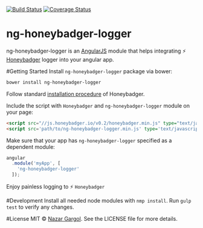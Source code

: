 [![Build Status](https://travis-ci.org/Gargol/ng-honeybadger-logger.svg?branch=master)](https://travis-ci.org/Gargol/ng-honeybadger-logger)
[![Coverage Status](https://coveralls.io/repos/Gargol/ng-honeybadger-logger/badge.svg?branch=master&service=github)](https://coveralls.io/github/Gargol/ng-honeybadger-logger?branch=master)

# ng-honeybadger-logger
ng-honeybadger-logger is an [AngularJS](https://angular.io/) module that helps integrating :zap: [Honeybadger](http://honeybadger.io/) logger into your angular app.

#Getting Started
Install `ng-honeybadger-logger` package via bower:
```bash
bower install ng-honeybadger-logger
```

Follow standard [installation procedure](https://github.com/honeybadger-io/honeybadger-js#installation) of Honeybadger.

Include the script with `Honeybadger` and `ng-honeybadger-logger` module on your page:
```html
<script src="//js.honeybadger.io/v0.2/honeybadger.min.js" type="text/javascript"></script>
<script src='path/to/ng-honeybadger-logger.min.js' type='text/javascript'></script>

```

Make sure that your app has `ng-honeybadger-logger` specified as a dependent module:

```javascript
angular
  .module('myApp', [
    'ng-honeybadger-logger'
  ]);
```

Enjoy painless logging to :zap: `Honeybadger`

#Development
Install all needed node modules with `nmp install`.
Run `gulp test` to verify any changes.

#License
MIT © [Nazar Gargol](http://nazargargol.com). See the LICENSE file for more details.
